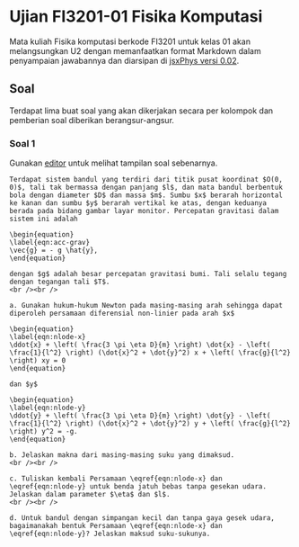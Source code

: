 # Ujian FI3201-01 Fisika Komputasi
Mata kuliah Fisika komputasi berkode FI3201 untuk kelas 01 akan melangsungkan U2 dengan memanfaatkan format Markdown dalam penyampaian jawabannya dan diarsipan di [jsxPhys versi 0.02](https://github.com/dudung/jsxphys/tree/master/0.0.2).


## Soal
Terdapat lima buat soal yang akan dikerjakan secara per kolompok dan pemberian soal diberikan berangsur-angsur.

### Soal 1
Gunakan [editor](https://rawcdn.githack.com/dudung/jsxphys/4220729be109df8b94729ca4605562caa6d7596b/0.0.2/editor.html) untuk melihat tampilan soal sebenarnya.

	Terdapat sistem bandul yang terdiri dari titik pusat koordinat $O(0, 0)$, tali tak bermassa dengan panjang $l$, dan mata bandul berbentuk bola dengan diameter $D$ dan massa $m$. Sumbu $x$ berarah horizontal ke kanan dan sumbu $y$ berarah vertikal ke atas, dengan keduanya berada pada bidang gambar layar monitor. Percepatan gravitasi dalam sistem ini adalah

	\begin{equation}
	\label{eqn:acc-grav}
	\vec{g} = - g \hat{y},
	\end{equation}

	dengan $g$ adalah besar percepatan gravitasi bumi. Tali selalu tegang dengan tegangan tali $T$.
	<br /><br />

	a. Gunakan hukum-hukum Newton pada masing-masing arah sehingga dapat diperoleh persamaan diferensial non-linier pada arah $x$

	\begin{equation}
	\label{eqn:nlode-x}
	\ddot{x} + \left( \frac{3 \pi \eta D}{m} \right) \dot{x} - \left( \frac{1}{l^2} \right) (\dot{x}^2 + \dot{y}^2) x + \left( \frac{g}{l^2} \right) xy = 0
	\end{equation}

	dan $y$

	\begin{equation}
	\label{eqn:nlode-y}
	\ddot{y} + \left( \frac{3 \pi \eta D}{m} \right) \dot{y} - \left( \frac{1}{l^2} \right) (\dot{x}^2 + \dot{y}^2) y + \left( \frac{g}{l^2} \right) y^2 = -g.
	\end{equation}

	b. Jelaskan makna dari masing-masing suku yang dimaksud.
	<br /><br />

	c. Tuliskan kembali Persamaan \eqref{eqn:nlode-x} dan \eqref{eqn:nlode-y} untuk benda jatuh bebas tanpa gesekan udara. Jelaskan dalam parameter $\eta$ dan $l$.
	<br /><br />

	d. Untuk bandul dengan simpangan kecil dan tanpa gaya gesek udara, bagaimanakah bentuk Persamaan \eqref{eqn:nlode-x} dan \eqref{eqn:nlode-y}? Jelaskan maksud suku-sukunya.




